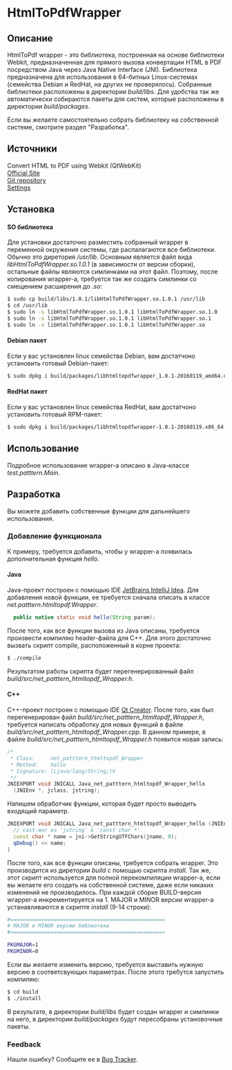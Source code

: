 # HtmlToPdfWrapper

## Описание

HtmlToPdf wrapper - это библиотека, построенная на основе библиотеки Webkit, предназначенная для прямого вызова конвертации HTML в PDF посредством Java
через Java Native Interface (JNI). Библиотека предназначена для использования в 64-битных Linux-системах (семейства Debian и RedHat, на других не проверялось).
Собранные библиотеки расположены в директории _build/libs_. Для удобства так же автоматически собираются пакеты для систем, которые расположены
в директории _build/packages_.

Если вы желаете самостоятельно собрать библиотеку на собственной системе, смотрите раздел "Разработка".

## Источники

Convert HTML to PDF using Webkit (QtWebKit)<br>
[Official Site](http://wkhtmltopdf.org/)<br>
[Git repository](https://github.com/wkhtmltopdf/wkhtmltopdf)<br>
[Settings](http://wkhtmltopdf.org/libwkhtmltox/pagesettings.html)

## Установка

#### SO библиотека

Для установки достаточно разместить собранный wrapper в переменной окружения системы, где распалагаются все библиотеки. Обычно это диретория _/usr/lib_.
Основным является файл вида _libHtmlToPdfWrapper.so.1.0.1_ (в зависимости от версии сборки), остальные файлы являются симлинками на этот файл.
Поэтому, после копирования wrapper-а, требуется так же создать симлинки со смещением расширения до _.so_:

```bash
$ sudo cp build/libs/1.0.1/libHtmlToPdfWrapper.so.1.0.1 /usr/lib
$ cd /usr/lib
$ sudo ln -s libHtmlToPdfWrapper.so.1.0.1 libHtmlToPdfWrapper.so.1.0
$ sudo ln -s libHtmlToPdfWrapper.so.1.0.1 libHtmlToPdfWrapper.so.1
$ sudo ln -s libHtmlToPdfWrapper.so.1.0.1 libHtmlToPdfWrapper.so
```

#### Debian пакет

Если у вас установлен linux семейства Debian, вам достатчоно установить готовый Debian-пакет:

```bash
$ sudo dpkg i build/packages/libhtmltopdfwrapper_1.0.1-20160119_amd64.deb
```

#### RedHat пакет

Если у вас установлен linux семейства RedHat, вам достатчоно установить готовый RPM-пакет:

```bash
$ sudo dpkg i build/packages/libhtmltopdfwrapper-1.0.1-20160119.x86_64.rpm
```

## Использование

Подробное использование wrapper-а описано в Java-классе _test.patttern.Main_.

## Разработка

Вы можете добавить собственные функции для дальнейшего использования.

### Добавление функционала

К примеру, требуется добавить, чтобы у wrapper-а появилась дополнительная функция _hello_.

#### Java

Java-проект построен с помощью IDE [JetBrains IntelliJ Idea](https://www.jetbrains.com/idea/).
Для добавления новой функции, ее требуется сначала описать в классе _net.patttern.htmltopdf.Wrapper_.

```java
  public native static void hello(String param);
```

После того, как все функции вызова из Java описаны, требуется произвести компиляю header-файла для C++. Для этого достаточно вызвать скрипт compile,
расположенный в корне проекта:

```bash
$ ./compile
```

Результатом работы скрипта будет перегенерированный файл _build/src/net_patttern_htmltopdf_Wrapper.h_.

#### C++

C++-проект построен с помощью IDE [Qt Creator](http://www.qt.io/ru/download-open-source/).
После того, как был перегенерирован файл _build/src/net_patttern_htmltopdf_Wrapper.h_, требуется написать обработку для новых функций в файле
_build/src/net_patttern_htmltopdf_Wrapper.cpp_. В данном примере, в файле _build/src/net_patttern_htmltopdf_Wrapper.h_ появится новая запись:

```C++
/*
 * Class:     net_patttern_htmltopdf_Wrapper
 * Method:    hello
 * Signature: (Ljava/lang/String;)V
 */
JNIEXPORT void JNICALL Java_net_patttern_htmltopdf_Wrapper_hello
  (JNIEnv *, jclass, jstring);
```

Напишем обработчик функции, которая будет просто выводить входящий параметр.

```C++
JNIEXPORT void JNICALL Java_net_patttern_htmltopdf_Wrapper_hello (JNIEnv * jni, jclass jclass, jstring jname) {
  // cast-инг из 'jstring' в 'const char *' 
  const char * name = jni->GetStringUTFChars(jname, 0);
  qDebug() << name;
}
```

После того, как все функции описаны, требуется собрать wrapper. Это производится из диретории _build_ с помощью скрипта _install_. Так же, этот скрипт
используется для полной перекомпиляции wrapper-а, если вы желаете его создать на собственной системе, даже если никаких изменений не производилось.
При каждой сборке BUILD-версия wrapper-а инкрементируется на 1. MAJOR и MINOR версии wrapper-а устанавливаются в скрипте _install_ (9-14 строки):

```bash
#==================================================
# MAJOR и MINOR версии библиотеки
#==================================================

PKGMAJOR=1
PKGMINOR=0
```

Если вы желаете изменить версию, требуется выставить нужную версию в соответсвующих параметрах. После этого требутся запустить компиляю: 

```bash
$ cd build
$ ./install
```

В результате, в директории _build/libs_ будет создан wrapper и симлинки на него, в директории _build/packages_ будут пересобраны установочные пакеты.

### Feedback

Нашли ошибку? Сообщите ее в [Bug Tracker](https://github.com/Patttern/HtmlToPdfWrapper/issues).
